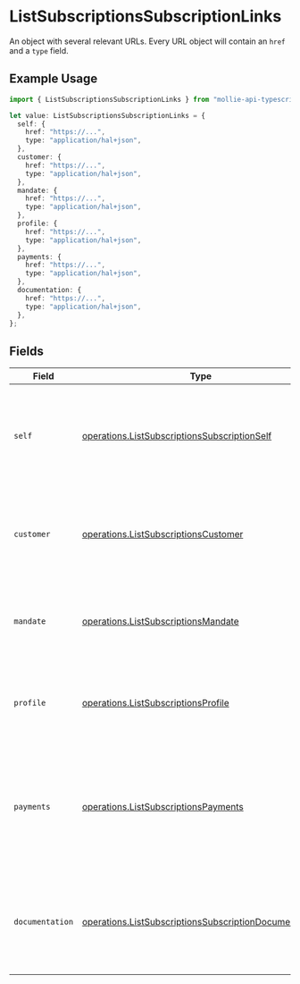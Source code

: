 # ListSubscriptionsSubscriptionLinks

An object with several relevant URLs. Every URL object will contain an `href` and a `type` field.

## Example Usage

```typescript
import { ListSubscriptionsSubscriptionLinks } from "mollie-api-typescript/models/operations";

let value: ListSubscriptionsSubscriptionLinks = {
  self: {
    href: "https://...",
    type: "application/hal+json",
  },
  customer: {
    href: "https://...",
    type: "application/hal+json",
  },
  mandate: {
    href: "https://...",
    type: "application/hal+json",
  },
  profile: {
    href: "https://...",
    type: "application/hal+json",
  },
  payments: {
    href: "https://...",
    type: "application/hal+json",
  },
  documentation: {
    href: "https://...",
    type: "application/hal+json",
  },
};
```

## Fields

| Field                                                                                                                          | Type                                                                                                                           | Required                                                                                                                       | Description                                                                                                                    |
| ------------------------------------------------------------------------------------------------------------------------------ | ------------------------------------------------------------------------------------------------------------------------------ | ------------------------------------------------------------------------------------------------------------------------------ | ------------------------------------------------------------------------------------------------------------------------------ |
| `self`                                                                                                                         | [operations.ListSubscriptionsSubscriptionSelf](../../models/operations/listsubscriptionssubscriptionself.md)                   | :heavy_check_mark:                                                                                                             | In v2 endpoints, URLs are commonly represented as objects with an `href` and `type` field.                                     |
| `customer`                                                                                                                     | [operations.ListSubscriptionsCustomer](../../models/operations/listsubscriptionscustomer.md)                                   | :heavy_check_mark:                                                                                                             | The API resource URL of the [customer](get-customer) this subscription was created for.                                        |
| `mandate`                                                                                                                      | [operations.ListSubscriptionsMandate](../../models/operations/listsubscriptionsmandate.md)                                     | :heavy_minus_sign:                                                                                                             | The API resource URL of the [mandate](get-mandate) this subscription was created for.                                          |
| `profile`                                                                                                                      | [operations.ListSubscriptionsProfile](../../models/operations/listsubscriptionsprofile.md)                                     | :heavy_check_mark:                                                                                                             | The API resource URL of the [profile](get-profile) this subscription was created for.                                          |
| `payments`                                                                                                                     | [operations.ListSubscriptionsPayments](../../models/operations/listsubscriptionspayments.md)                                   | :heavy_minus_sign:                                                                                                             | The API resource URL of the [payments](list-payments) created for this subscription. Omitted if no such<br/>payments exist (yet). |
| `documentation`                                                                                                                | [operations.ListSubscriptionsSubscriptionDocumentation](../../models/operations/listsubscriptionssubscriptiondocumentation.md) | :heavy_check_mark:                                                                                                             | In v2 endpoints, URLs are commonly represented as objects with an `href` and `type` field.                                     |